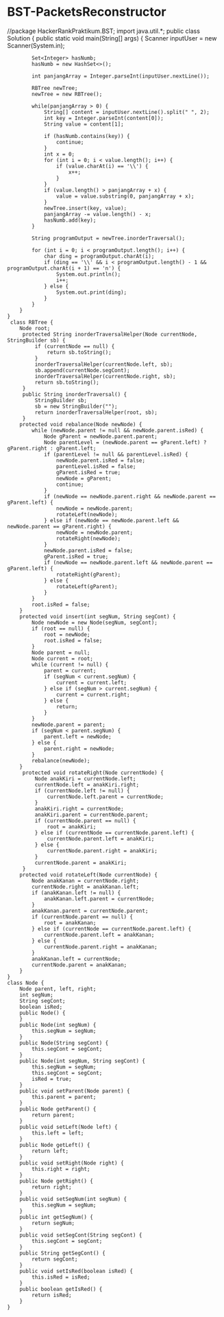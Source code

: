 # BST-PacketsReconstructor
//package HackerRankPraktikum.BST;
import java.util.*;
    public class Solution {
        public static void main(String[] args) {
            Scanner inputUser = new Scanner(System.in);

            Set<Integer> hasNumb;
            hasNumb = new HashSet<>();

            int panjangArray = Integer.parseInt(inputUser.nextLine());

            RBTree newTree;
            newTree = new RBTree();
            
            while(panjangArray > 0) {
                String[] content = inputUser.nextLine().split(" ", 2);
                int key = Integer.parseInt(content[0]);
                String value = content[1];

                if (hasNumb.contains(key)) {
                    continue;
                }
                int x = 0;
                for (int i = 0; i < value.length(); i++) {
                    if (value.charAt(i) == '\\') {
                        x++;
                    }
                }
                if (value.length() > panjangArray + x) {
                    value = value.substring(0, panjangArray + x);
                }
                newTree.insert(key, value);
                panjangArray -= value.length() - x;
                hasNumb.add(key);
            }

            String programOutput = newTree.inorderTraversal();

            for (int i = 0; i < programOutput.length(); i++) {
                char ding = programOutput.charAt(i);
                if (ding == '\\' && i < programOutput.length() - 1 && programOutput.charAt(i + 1) == 'n') {
                    System.out.println();
                    i++;
                } else {
                    System.out.print(ding);
                }
            }
        }
    }
     class RBTree {
        Node root;
         protected String inorderTraversalHelper(Node currentNode, StringBuilder sb) {
             if (currentNode == null) {
                 return sb.toString();
             }
             inorderTraversalHelper(currentNode.left, sb);
             sb.append(currentNode.segCont);
             inorderTraversalHelper(currentNode.right, sb);
             return sb.toString();
         }
         public String inorderTraversal() {
             StringBuilder sb;
             sb = new StringBuilder("");
             return inorderTraversalHelper(root, sb);
         }
        protected void rebalance(Node newNode) {
            while (newNode.parent != null && newNode.parent.isRed) {
                Node gParent = newNode.parent.parent;
                Node parentLevel = (newNode.parent == gParent.left) ? gParent.right : gParent.left;
                if (parentLevel != null && parentLevel.isRed) {
                    newNode.parent.isRed = false;
                    parentLevel.isRed = false;
                    gParent.isRed = true;
                    newNode = gParent;
                    continue;
                }
                if (newNode == newNode.parent.right && newNode.parent == gParent.left) {
                    newNode = newNode.parent;
                    rotateLeft(newNode);
                } else if (newNode == newNode.parent.left && newNode.parent == gParent.right) {
                    newNode = newNode.parent;
                    rotateRight(newNode);
                }
                newNode.parent.isRed = false;
                gParent.isRed = true;
                if (newNode == newNode.parent.left && newNode.parent == gParent.left) {
                    rotateRight(gParent);
                } else {
                    rotateLeft(gParent);
                }
            }
            root.isRed = false;
        }
        protected void insert(int segNum, String segCont) {
            Node newNode = new Node(segNum, segCont);
            if (root == null) {
                root = newNode;
                root.isRed = false;
            }
            Node parent = null;
            Node current = root;
            while (current != null) {
                parent = current;
                if (segNum < current.segNum) {
                    current = current.left;
                } else if (segNum > current.segNum) {
                    current = current.right;
                } else {
                    return;
                }
            }
            newNode.parent = parent;
            if (segNum < parent.segNum) {
                parent.left = newNode;
            } else {
                parent.right = newNode;
            }
            rebalance(newNode);
        }
         protected void rotateRight(Node currentNode) {
             Node anakKiri = currentNode.left;
             currentNode.left = anakKiri.right;
             if (currentNode.left != null) {
                 currentNode.left.parent = currentNode;
             }
             anakKiri.right = currentNode;
             anakKiri.parent = currentNode.parent;
             if (currentNode.parent == null) {
                 root = anakKiri;
             } else if (currentNode == currentNode.parent.left) {
                 currentNode.parent.left = anakKiri;
             } else {
                 currentNode.parent.right = anakKiri;
             }
             currentNode.parent = anakKiri;
         }
        protected void rotateLeft(Node currentNode) {
            Node anakKanan = currentNode.right;
            currentNode.right = anakKanan.left;
            if (anakKanan.left != null) {
                anakKanan.left.parent = currentNode;
            }
            anakKanan.parent = currentNode.parent;
            if (currentNode.parent == null) {
                root = anakKanan;
            } else if (currentNode == currentNode.parent.left) {
                currentNode.parent.left = anakKanan;
            } else {
                currentNode.parent.right = anakKanan;
            }
            anakKanan.left = currentNode;
            currentNode.parent = anakKanan;
        }
    }
    class Node {
        Node parent, left, right;
        int segNum;
        String segCont;
        boolean isRed;
        public Node() {
        }
        public Node(int segNum) {
            this.segNum = segNum;
        }
        public Node(String segCont) {
            this.segCont = segCont;
        }
        public Node(int segNum, String segCont) {
            this.segNum = segNum;
            this.segCont = segCont;
            isRed = true;
        }
        public void setParent(Node parent) {
            this.parent = parent;
        }
        public Node getParent() {
            return parent;
        }
        public void setLeft(Node left) {
            this.left = left;
        }
        public Node getLeft() {
            return left;
        }
        public void setRight(Node right) {
            this.right = right;
        }
        public Node getRight() {
            return right;
        }
        public void setSegNum(int segNum) {
            this.segNum = segNum;
        }
        public int getSegNum() {
            return segNum;
        }
        public void setSegCont(String segCont) {
            this.segCont = segCont;
        }
        public String getSegCont() {
            return segCont;
        }
        public void setIsRed(boolean isRed) {
            this.isRed = isRed;
        }
        public boolean getIsRed() {
            return isRed;
        }
    }
